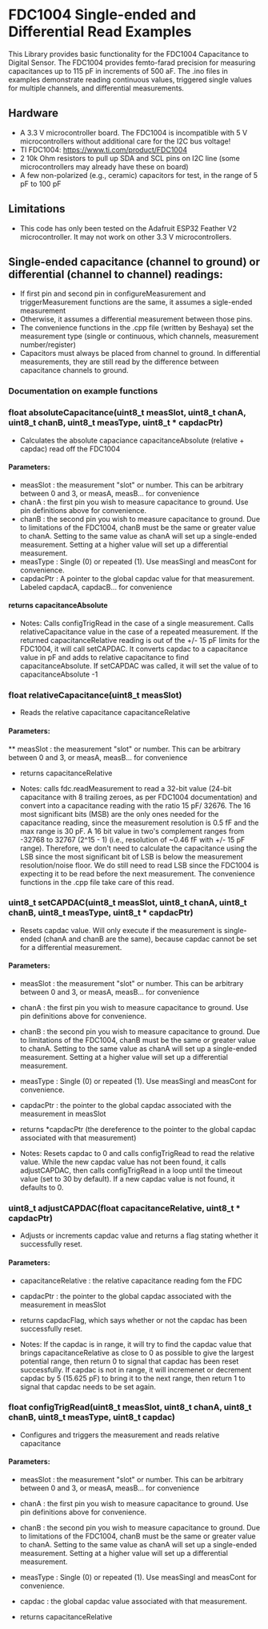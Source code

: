 # FDC1004 Single-ended and Differential Read Examples

This Library provides basic functionality for the FDC1004 Capacitance to Digital Sensor. The FDC1004 provides femto-farad precision for measuring capacitances up to 115 pF in increments of 500 aF. The .ino files in examples demonstrate reading continuous values, triggered single values for multiple channels, and differential measurements. 

## Hardware

 * A 3.3 V microcontroller board. The FDC1004 is incompatible with 5 V microcontrollers without additional care for the I2C bus voltage!
 * TI FDC1004: https://www.ti.com/product/FDC1004
 * 2 10k Ohm resistors to pull up SDA and SCL pins on I2C line (some microcontrollers may already have these on board)
 * A few non-polarized (e.g., ceramic) capacitors for test, in the range of 5 pF to 100 pF
 
## Limitations
 * This code has only been tested on the Adafruit ESP32 Feather V2 microcontroller. It may not work on other 3.3 V microcontrollers. 

## Single-ended capacitance (channel to ground) or differential (channel to channel) readings: 
 * If first pin and second pin in configureMeasurement and triggerMeasurement functions are the same, it assumes a sigle-ended measurement
 * Otherwise, it assumes a differential measurement between those pins.
 * The convenience functions in the .cpp file (written by Beshaya) set the measurement type (single or continuous, which channels, measurement number/register)
 * Capacitors must always be placed from channel to ground. In differential measurements, they are still read by the difference between capacitance channels to ground. 

 ### Documentation on example functions
 
### float absoluteCapacitance(uint8_t measSlot, uint8_t chanA, uint8_t chanB, uint8_t measType, uint8_t * capdacPtr)
 * Calculates the absolute capaciance capacitanceAbsolute (relative + capdac) read off the FDC1004

 #### Parameters: 
 * measSlot : the measurement "slot" or number. This can be arbitrary between 0 and 3, or measA, measB... for convenience
 * chanA : the first pin you wish to measure capacitance to ground. Use pin definitions above for convenience.
 * chanB : the second pin you wish to measure capacitance to ground. Due to limitations of the FDC1004, chanB must be the same or greater value to chanA. Setting to the same value as chanA will set up a single-ended measurement. Setting at a higher value will set up a differential measurement. 
 * measType : Single (0) or repeated (1). Use measSingl and measCont for convenience. 
 * capdacPtr : A pointer to the global capdac value for that measurement. Labeled capdacA, capdacB... for convenience

 #### returns capacitanceAbsolute

* Notes: Calls configTrigRead in the case of a single measurement. Calls relativeCapacitance value in the case of a repeated measurement. If the returned capacitanceRelative reading is out of the +/- 15 pF limits for the FDC1004, it will call setCAPDAC. It converts capdac to a capacitance value in pF and adds to relative capacitance to find capacitanceAbsolute. If setCAPDAC was called, it will set the value of to capacitanceAbsolute -1

### float relativeCapacitance(uint8_t measSlot)
  * Reads the relative capacitance capacitanceRelative

#### Parameters: 
  ** measSlot : the measurement "slot" or number. This can be arbitrary between 0 and 3, or measA, measB... for convenience

* returns capacitanceRelative

* Notes: calls fdc.readMeasurement to read a 32-bit value (24-bit capacitance with 8 trailing zeroes, as per FDC1004 documentation) and convert into a capacitance reading with the ratio 15 pF/ 32676. The 16 most significant bits (MSB) are the only ones needed for the capacitance reading, since the measurement resolution is 0.5 fF and the max range is 30 pF. A 16 bit value in two's complement ranges from -32768 to 32767 (2^15 - 1) (i.e., resolution of ~0.46 fF with +/- 15 pF range). Therefore, we don't need to calculate the capacitance using the LSB since the most significant bit of LSB is below the measurement resolution/noise floor. We do still need to read LSB since the FDC1004 is expecting it to be read before the next measurement. The convenience functions in the .cpp file take care of this read.

### uint8_t setCAPDAC(uint8_t measSlot, uint8_t chanA, uint8_t chanB, uint8_t measType, uint8_t * capdacPtr)
* Resets capdac value. Will only execute if the measurement is single-ended (chanA and chanB are the same), because capdac cannot be set for a differential measurement.

#### Parameters:  
* measSlot : the measurement "slot" or number. This can be arbitrary between 0 and 3, or measA, measB... for convenience
* chanA : the first pin you wish to measure capacitance to ground. Use pin definitions above for convenience.
* chanB : the second pin you wish to measure capacitance to ground. Due to limitations of the FDC1004, chanB must be the same or greater value to chanA. Setting to the same value as chanA will set up a single-ended measurement. Setting at a higher value will set up a differential measurement. 
* measType : Single (0) or repeated (1). Use measSingl and measCont for convenience. 
* capdacPtr : the pointer to the global capdac associated with the measurement in measSlot

* returns *capdacPtr (the dereference to the pointer to the global capdac associated with that measurement)

* Notes: Resets capdac to 0 and calls configTrigRead to read the relative value. While the new capdac value has not been found, it calls adjustCAPDAC, then calls configTrigRead in a loop until the timeout value (set to 30 by default). If a new capdac value is not found, it defaults to 0.


### uint8_t adjustCAPDAC(float capacitanceRelative, uint8_t * capdacPtr)
* Adjusts or increments capdac value and returns a flag stating whether it successfully reset.
 
#### Parameters: 
* capacitanceRelative : the relative capacitance reading fom the FDC
* capdacPtr : the pointer to the global capdac associated with the measurement in measSlot

* returns capdacFlag, which says whether or not the capdac has been successfully reset.

* Notes: If the capdac is in range, it will try to find the capdac value that brings capacitanceRelative as close to 0 as possible to give the largest potential range, then return 0 to signal that capdac has been reset successfully. If capdac is not in range, it will incremenet or decrement capdac by 5 (15.625 pF) to bring it to the next range, then return 1 to signal that capdac needs to be set again.

### float configTrigRead(uint8_t measSlot, uint8_t chanA, uint8_t chanB, uint8_t measType, uint8_t capdac)
 * Configures and triggers the measurement and reads relative capacitance

 #### Parameters: 
 * measSlot : the measurement "slot" or number. This can be arbitrary between 0 and 3, or measA, measB... for convenience
 * chanA : the first pin you wish to measure capacitance to ground. Use pin definitions above for convenience.
 * chanB : the second pin you wish to measure capacitance to ground. Due to limitations of the FDC1004, chanB must be the same or greater value to chanA. Setting to the same value as chanA will set up a single-ended measurement. Setting at a higher value will set up a differential measurement. 
 * measType : Single (0) or repeated (1). Use measSingl and measCont for convenience. 
 * capdac : the global capdac value associated with that measurement.

 * returns capacitanceRelative 
  
